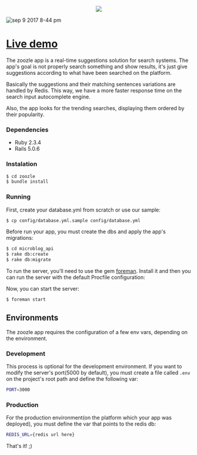 
<p align="center">
  <img src="https://user-images.githubusercontent.com/7783787/30244927-64b75ec6-959f-11e7-8257-61cf7c002d3d.png">
</p>

![sep 9 2017 8-44 pm](https://user-images.githubusercontent.com/7783787/30244939-da8f4906-959f-11e7-8261-117dc24896a6.gif)

# [Live demo](https://zoozle-app.herokuapp.com)

The zoozle app is a real-time suggestions solution for search systems. The app's goal is not properly search something and show results, it's just give suggestions according to what have been searched on the platform.

Basically the suggestions and their matching sentences variations are handled by Redis. This way, we have a more faster response time on the search input autocomplete engine.

Also, the app looks for the trending searches, displaying them ordered by their popularity.

### Dependencies

* Ruby 2.3.4
* Rails 5.0.6

### Instalation

```sh
$ cd zoozle
$ bundle install
```

### Running

First, create your database.yml from scratch or use our sample:
```sh
$ cp config/database.yml.sample config/database.yml
```

Before run your app, you must create the dbs and apply the app's migrations:
```sh
$ cd microblog_api
$ rake db:create
$ rake db:migrate
```

To run the server, you'll need to use the gem [foreman](https://github.com/ddollar/foreman). Install it and then you can run the server with the default Procfile configuration:

Now, you can start the server:
```sh
$ foreman start
```

## Environments
The zoozle app requires the configuration of a few env vars, depending on the environment.

### Development
This process is optional for the development environment. If you want to modify the server's port(5000 by default), you must create a file called `.env` on the project's root path and define the following var:
```sh
PORT=3000
```

### Production
For the production environment(on the platform which your app was deployed), you must define the var that points to the redis db:
```sh
REDIS_URL={redis url here}
```
That's it! ;)
